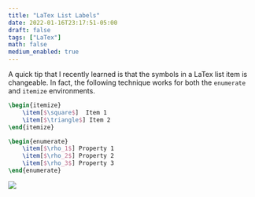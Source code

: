```yaml
---
title: "LaTex List Labels"
date: 2022-01-16T23:17:51-05:00
draft: false
tags: ["LaTex"]
math: false
medium_enabled: true
---
```


A quick tip that I recently learned is that the symbols in a LaTex list item is changeable. In fact, the following technique works for both the `enumerate` and `itemize` environments.

```latex
\begin{itemize}
    \item[$\square$]  Item 1
    \item[$\triangle$] Item 2
\end{itemize}

\begin{enumerate}
	\item[$\rho_1$] Property 1
	\item[$\rho_2$] Property 2
	\item[$\rho_3$] Property 3
\end{enumerate}
```

![](/files/images/blog/202201162357.svg)
